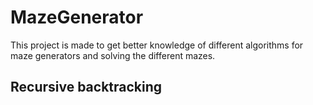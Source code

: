# MazeGenerator
This project is made to get better knowledge of different algorithms for maze generators and solving the different mazes.
## Recursive backtracking

